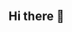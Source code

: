 ## Hi there 👋

<!--
**PaolaSTS/PaolaSTS** is a ✨ _special_ ✨ repository because its `README.md` (this file) appears on your GitHub profile.

Here are some ideas to get you started:

- 📚 I’m currently working on: i don't work, i'm a student.
- 💻 I’m currently learning: i'm learning about tecnology. 
- 🤔 I’m looking for help with: i don't really know how to help.
- 😄 Pronouns: she/her

